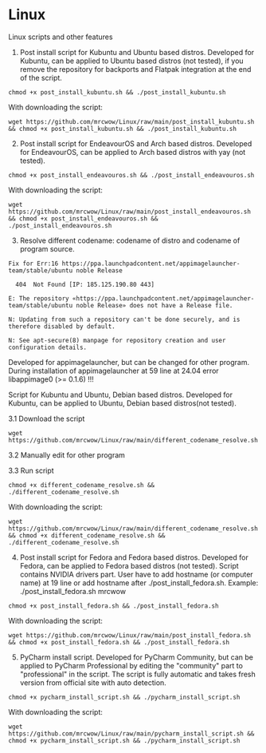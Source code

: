 # Linux
Linux scripts and other features

1. Post install script for Kubuntu and Ubuntu based distros. Developed for Kubuntu, can be applied to Ubuntu based distros (not tested), if you remove the repository for backports and Flatpak integration at the end of the script.
```
chmod +x post_install_kubuntu.sh && ./post_install_kubuntu.sh
```
With downloading the script:
```
wget https://github.com/mrcwow/Linux/raw/main/post_install_kubuntu.sh && chmod +x post_install_kubuntu.sh && ./post_install_kubuntu.sh
```

2. Post install script for EndeavourOS and Arch based distros. Developed for EndeavourOS, can be applied to Arch based distros with yay (not tested).
```
chmod +x post_install_endeavouros.sh && ./post_install_endeavouros.sh
```
With downloading the script:
```
wget https://github.com/mrcwow/Linux/raw/main/post_install_endeavouros.sh && chmod +x post_install_endeavouros.sh && ./post_install_endeavouros.sh
```

3. Resolve different codename: codename of distro and codename of program source.
```
Fix for Err:16 https://ppa.launchpadcontent.net/appimagelauncher-team/stable/ubuntu noble Release
  
  404  Not Found [IP: 185.125.190.80 443]
  
E: The repository «https://ppa.launchpadcontent.net/appimagelauncher-team/stable/ubuntu noble Release» does not have a Release file.

N: Updating from such a repository can't be done securely, and is therefore disabled by default.

N: See apt-secure(8) manpage for repository creation and user configuration details.
```
Developed for appimagelauncher, but can be changed for other program. During installation of appimagelauncher at 59 line at 24.04
error libappimage0 (>= 0.1.6) !!!

Script for Kubuntu and Ubuntu, Debian based distros. Developed for Kubuntu, can be applied to Ubuntu, Debian based distros(not tested).

3.1 Download the script
```
wget https://github.com/mrcwow/Linux/raw/main/different_codename_resolve.sh
```

3.2 Manually edit for other program

3.3 Run script
```
chmod +x different_codename_resolve.sh && ./different_codename_resolve.sh
```

With downloading the script:
```
wget https://github.com/mrcwow/Linux/raw/main/different_codename_resolve.sh && chmod +x different_codename_resolve.sh && ./different_codename_resolve.sh
```

4. Post install script for Fedora and Fedora based distros. Developed for Fedora, can be applied to Fedora based distros (not tested). Script contains NVIDIA drivers part. User have to add hostname (or computer name) at 19 line or add hostname after ./post_install_fedora.sh. Example: ./post_install_fedora.sh mrcwow
```
chmod +x post_install_fedora.sh && ./post_install_fedora.sh
```
With downloading the script:
```
wget https://github.com/mrcwow/Linux/raw/main/post_install_fedora.sh && chmod +x post_install_fedora.sh && ./post_install_fedora.sh
```

5. PyCharm install script. Developed for PyCharm Community, but can be applied to PyCharm Professional by editing the "community" part to "professional" in the script. The script is fully automatic and takes fresh version from official site with auto detection.
```
chmod +x pycharm_install_script.sh && ./pycharm_install_script.sh
```
With downloading the script:
```
wget https://github.com/mrcwow/Linux/raw/main/pycharm_install_script.sh && chmod +x pycharm_install_script.sh && ./pycharm_install_script.sh
```

